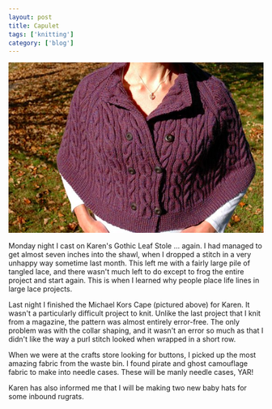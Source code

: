 ```yaml
---
layout: post
title: Capulet
tags: ['knitting']
category: ['blog']
---
```


![Capulet :: Nikon D70](/media/2007/11/cape.jpg)

Monday night I cast on Karen's Gothic Leaf Stole ... again. I had
managed to get almost seven inches into the shawl, when I dropped a
stitch in a very unhappy way sometime last month. This left me with a
fairly large pile of tangled lace, and there wasn't much left to do
except to frog the entire project and start again. This is when I
learned why people place life lines in large lace projects.

Last night I finished the Michael Kors Cape (pictured above) for Karen.
It wasn't a particularly difficult project to knit. Unlike the last
project that I knit from a magazine, the pattern was almost entirely
error-free. The only problem was with the collar shaping, and it wasn't
an error so much as that I didn't like the way a purl stitch looked
when wrapped in a short row.

When we were at the crafts store looking for buttons, I picked up the
most amazing fabric from the waste bin. I found pirate and ghost
camouflage fabric to make into needle cases. These will be manly needle
cases, YAR!

Karen has also informed me that I will be making two new baby hats for
some inbound rugrats.
